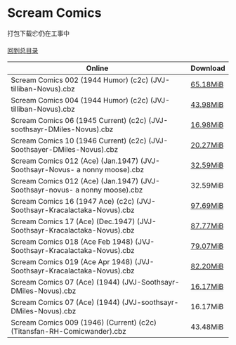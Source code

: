 # Scream Comics

打包下载📦仍在工事中

[回到总目录](/Catalogs.md)







Online | Download
--- | ---
Scream Comics 002 (1944 Humor) (c2c) (JVJ-tilliban-Novus).cbz | [65.18MiB](https://pan.baidu.com/s/1TFbImrMgWFN0gjwZBIatQA#list/path=%2FNovus%20-%20Week%20of%202015%20Q4%2FNovus%20-%20Week%20of%202015-10-14%2F%E3%82%B5%E3%82%A4%E3%82%B7%E3%82%B7%E3%82%B9%E3%82%BF%E3%82%A6%E3%82%B9%E3%82%AA%E3%82%A6%E3%82%BD%E3%82%BB%E3%82%BD%E3%82%AB%E3%82%A8%E3%82%B1%E3%82%B3%E3%82%AB%E3%82%A6%E3%82%A2%E3%82%BF%E3%82%B3%E3%82%AB%E3%82%B1%E3%82%B5%E3%82%AD%E3%82%AD%E3%82%A2%E3%82%A6%E3%82%A8%E3%82%B1%E3%82%BF&parentPath=%2FNovus%20-%20Week%20of%202015%20Q4)
Scream Comics 004 (1944 Humor) (c2c) (JVJ-tilliban-Novus).cbz | [43.98MiB](https://pan.baidu.com/s/1McCYIG6OO372AR5fH7fhRg#list/path=%2FNovus%20-%20Week%20of%202015%20Q4%2FNovus%20-%20Week%20of%202015-10-21%2F%E3%82%A6%E3%82%A4%E3%82%BF%E3%82%BB%E3%82%A4%E3%82%B1%E3%82%B3%E3%82%AB%E3%82%B3%E3%82%B5%E3%82%AF%E3%82%B9%E3%82%AB%E3%82%B7%E3%82%A6%E3%82%A4%E3%82%A2%E3%82%AB%E3%82%B3%E3%82%B5%E3%82%AB%E3%82%A8%E3%82%B5%E3%82%BB%E3%82%B7%E3%82%BB%E3%82%AA%E3%82%AF%E3%82%AB%E3%82%BD%E3%82%B9%E3%82%B1&parentPath=%2FNovus%20-%20Week%20of%202015%20Q4)
Scream Comics 06 (1945 Current) (c2c) (JVJ-soothsayr-DMiles-Novus).cbz | [16.98MiB](https://pan.baidu.com/s/1gfxqlhT#list/path=%2FNovus%20-%20Week%20of%202016%20Q4%2FNovus%20-%20Week%20of%202016-11-16%2F%E3%82%AF%E3%82%A4%E3%82%B1%E3%82%AB%E3%82%A4%E3%82%A4%E3%82%AA%E3%82%B3%E3%82%B5%E3%82%AD%E3%82%B1%E3%82%AD%E3%82%A8%E3%82%B1%E3%82%AD%E3%82%AB%E3%82%B7%E3%82%AB%E3%82%BF%E3%82%B9%E3%82%B9%E3%82%AD%E3%82%A6%E3%82%A4%E3%82%B3%E3%82%B5%E3%82%A4%E3%82%B3%E3%82%AB%E3%82%A6%E3%82%B5%E3%82%A8&parentPath=%2FNovus%20-%20Week%20of%202016%20Q4)
Scream Comics 10 (1946 Current) (c2c) (JVJ-Soothsayer-DMiles-Novus).cbz | [20.27MiB](https://pan.baidu.com/s/1gfB3vnd#list/path=%2FNovus%20-%20Week%20of%202016%20Q4%2FNovus%20-%20Week%20of%202016-11-30%2F%E3%82%A8%E3%82%AA%E3%82%BF%E3%82%BF%E3%82%A2%E3%82%A4%E3%82%BB%E3%82%B9%E3%82%A2%E3%82%A8%E3%82%A8%E3%82%A2%E3%82%AA%E3%82%B5%E3%82%A8%E3%82%A2%E3%82%BD%E3%82%B3%E3%82%A8%E3%82%BD%E3%82%B5%E3%82%BD%E3%82%B1%E3%82%BB%E3%82%A2%E3%82%B5%E3%82%A2%E3%82%BF%E3%82%B5%E3%82%AA%E3%82%A6%E3%82%AA&parentPath=%2FNovus%20-%20Week%20of%202016%20Q4)
Scream Comics 012 (Ace) (Jan.1947) (JVJ-Soothsayr-Novus- a nonny moose).cbz | [32.59MiB](https://pan.baidu.com/s/1c2LcShU#list/path=%2FNovus%20-%20Week%20of%202016%20Q4%2FNovus%20-%20Week%20of%202016-11-23%2F%E3%82%B5%E3%82%A2%E3%82%BF%E3%82%BD%E3%82%A2%E3%82%AD%E3%82%B5%E3%82%AA%E3%82%AA%E3%82%AA%E3%82%AB%E3%82%B1%E3%82%AF%E3%82%B9%E3%82%A8%E3%82%BD%E3%82%A8%E3%82%A4%E3%82%BF%E3%82%BF%E3%82%B1%E3%82%AF%E3%82%BB%E3%82%A4%E3%82%B3%E3%82%AD%E3%82%A6%E3%82%A4%E3%82%A4%E3%82%B7%E3%82%AD%E3%82%B1&parentPath=%2FNovus%20-%20Week%20of%202016%20Q4)
Scream Comics 012 (Ace) (Jan.1947) (JVJ-Soothsayr-novus- a nonny moose).cbz | 32.59MiB
Scream Comics 16 (1947 Ace) (c2c) (JVJ-Soothsayr-Kracalactaka-Novus).cbz | [97.69MiB](https://pan.baidu.com/s/1cnXbd0#list/path=%2FNovus%20-%20Week%20of%202016%20Q4%2FNovus%20-%20Week%20of%202016-12-21%2F%E3%82%A8%E3%82%A2%E3%82%B5%E3%82%B5%E3%82%A4%E3%82%B1%E3%82%A8%E3%82%BF%E3%82%AD%E3%82%B1%E3%82%A6%E3%82%B7%E3%82%BB%E3%82%B3%E3%82%AB%E3%82%B9%E3%82%B1%E3%82%BB%E3%82%AA%E3%82%A2%E3%82%B1%E3%82%A4%E3%82%B1%E3%82%B1%E3%82%AB%E3%82%AA%E3%82%B3%E3%82%B7%E3%82%B1%E3%82%B3%E3%82%BB%E3%82%AD&parentPath=%2FNovus%20-%20Week%20of%202016%20Q4)
Scream Comics 17 (Ace) (Dec.1947) (JVJ-Soothsayr-Kracalactaka-Novus).cbz | [87.77MiB](https://pan.baidu.com/s/1gfB3vnd#list/path=%2FNovus%20-%20Week%20of%202016%20Q4%2FNovus%20-%20Week%20of%202016-11-30%2F%E3%82%A6%E3%82%AF%E3%82%A2%E3%82%B9%E3%82%BB%E3%82%A4%E3%82%AD%E3%82%A4%E3%82%B1%E3%82%A8%E3%82%A4%E3%82%B3%E3%82%A4%E3%82%A4%E3%82%B7%E3%82%A8%E3%82%A2%E3%82%A6%E3%82%A4%E3%82%BB%E3%82%B9%E3%82%B7%E3%82%AB%E3%82%B1%E3%82%AD%E3%82%A6%E3%82%BB%E3%82%A4%E3%82%AB%E3%82%A4%E3%82%AF%E3%82%BB&parentPath=%2FNovus%20-%20Week%20of%202016%20Q4)
Scream Comics 018 (Ace Feb 1948) (JVJ-Soothsayr-Kracalactaka-Novus).cbz | [79.07MiB](https://pan.baidu.com/s/1c2LcShU#list/path=%2FNovus%20-%20Week%20of%202016%20Q4%2FNovus%20-%20Week%20of%202016-11-23%2F%E3%82%AF%E3%82%A8%E3%82%A4%E3%82%AA%E3%82%B9%E3%82%A4%E3%82%BF%E3%82%A2%E3%82%AB%E3%82%BD%E3%82%AF%E3%82%BB%E3%82%A2%E3%82%B7%E3%82%A8%E3%82%AB%E3%82%A6%E3%82%B9%E3%82%A4%E3%82%BD%E3%82%B1%E3%82%A2%E3%82%B5%E3%82%A6%E3%82%BB%E3%82%AA%E3%82%B3%E3%82%BF%E3%82%B1%E3%82%AD%E3%82%A2%E3%82%AF&parentPath=%2FNovus%20-%20Week%20of%202016%20Q4)
Scream Comics 019 (Ace Apr 1948) (JVJ-Soothsayr-Kracalactaka-Novus).cbz | [82.20MiB](https://pan.baidu.com/s/1c2LcShU#list/path=%2FNovus%20-%20Week%20of%202016%20Q4%2FNovus%20-%20Week%20of%202016-11-23%2F%E3%82%B7%E3%82%A6%E3%82%A6%E3%82%BB%E3%82%A8%E3%82%A2%E3%82%A4%E3%82%AB%E3%82%A2%E3%82%B7%E3%82%B3%E3%82%AA%E3%82%A6%E3%82%B9%E3%82%AF%E3%82%AD%E3%82%BF%E3%82%B1%E3%82%B5%E3%82%B3%E3%82%B5%E3%82%B1%E3%82%B1%E3%82%AB%E3%82%AA%E3%82%A4%E3%82%B7%E3%82%BB%E3%82%A2%E3%82%B1%E3%82%AD%E3%82%A8&parentPath=%2FNovus%20-%20Week%20of%202016%20Q4)
Scream Comics 07 (Ace) (1944) (JVJ-Soothsayr-DMiles-Novus).cbz | [16.17MiB](https://pan.baidu.com/s/1c2LcShU#list/path=%2FNovus%20-%20Week%20of%202016%20Q4%2FNovus%20-%20Week%20of%202016-11-23%2F%E3%82%BD%E3%82%AF%E3%82%A8%E3%82%BD%E3%82%B3%E3%82%A8%E3%82%B7%E3%82%B1%E3%82%A4%E3%82%BF%E3%82%A8%E3%82%BF%E3%82%A6%E3%82%BF%E3%82%B1%E3%82%A2%E3%82%B9%E3%82%BD%E3%82%B1%E3%82%B9%E3%82%AD%E3%82%AD%E3%82%A2%E3%82%B3%E3%82%B7%E3%82%B3%E3%82%AF%E3%82%A8%E3%82%B1%E3%82%A2%E3%82%A6%E3%82%B1&parentPath=%2FNovus%20-%20Week%20of%202016%20Q4)
Scream Comics 07 (Ace) (1944) (JVJ-soothsayr-DMiles-Novus).cbz | 16.17MiB
Scream Comics 009 (1946) (Current) (c2c) (Titansfan-RH-Comicwander).cbz | 43.48MiB
